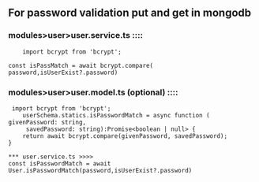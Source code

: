## For password validation put and get in mongodb 

### modules>user>user.service.ts ::::
        import bcrypt from 'bcrypt'; 

    const isPassMatch = await bcrypt.compare( password,isUserExist?.password)

### modules>user>user.model.ts (optional) ::::
     import bcrypt from 'bcrypt'; 
        userSchema.statics.isPasswordMatch = async function (  givenPassword: string,
         savedPassword: string):Promise<boolean | null> {
        return await bcrypt.compare(givenPassword, savedPassword);
    }

    *** user.service.ts >>>>
    const isPasswordMatch = await User.isPasswordMatch(password,isUserExist?.password)







